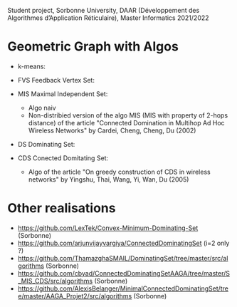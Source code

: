 Student project, Sorbonne University, DAAR (Développement des Algorithmes d’Application Réticulaire), Master Informatics 2021/2022 

# Geometric Graph with Algos
  
* k-means:
   

* FVS Feedback Vertex Set:
   
 
* MIS Maximal Independent Set:
  - Algo naiv
  - Non-distribied version of the algo MIS (MIS with property of 2-hops distance) of the article "Connected Domination in Multihop Ad Hoc Wireless Networks" by Cardei, Cheng, Cheng, Du (2002)

* DS Dominating Set:

* CDS Conected Domitating Set: 
  - Algo of the article "On greedy construction of CDS in wireless networks" by Yingshu, Thai, Wang, Yi, Wan, Du (2005)


# Other realisations
- https://github.com/LexTek/Convex-Minimum-Dominating-Set (Sorbonne)
- https://github.com/arjunvijayvargiya/ConnectedDominatingSet (i=2 only ?)
- https://github.com/ThamazghaSMAIL/DominatingSet/tree/master/src/algorithms (Sorbonne)
- https://github.com/cbyad/ConnectedDominatingSetAAGA/tree/master/S_MIS_CDS/src/algorithms (Sorbonne)
- https://github.com/AlexisBelanger/MinimalConnectedDominatingSet/tree/master/AAGA_Projet2/src/algorithms (Sorbonne)
